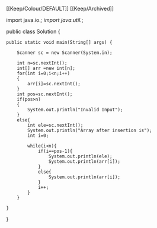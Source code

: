 [[Keep/Colour/DEFAULT]] [[Keep/Archived]] 

import java.io.*;
import java.util.*;

public class Solution {

    public static void main(String[] args) {
        
        Scanner sc = new Scanner(System.in);
        
        int n=sc.nextInt();
        int[] arr =new int[n];
        for(int i=0;i<n;i++)
        {
            arr[i]=sc.nextInt();
        }
        int pos=sc.nextInt();
        if(pos>n)
        {
            System.out.println("Invalid Input");
        }
        else{
            int ele=sc.nextInt();
            System.out.println("Array after insertion is");
            int i=0;
            
            while(i<n){
                if(i==pos-1){
                    System.out.println(ele);
                    System.out.println(arr[i]);
                }
                else{
                    System.out.println(arr[i]);
                }
                i++;
            }
        }
        
    }
}

